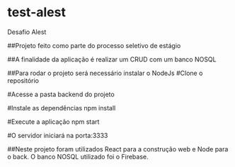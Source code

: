 # test-alest
Desafio Alest

##Projeto feito como parte do processo seletivo de estágio

##A finalidade da aplicação é realizar um CRUD com um banco NOSQL

##Para rodar o projeto será necessário instalar o NodeJs
#Clone o repositório

#Acesse a pasta backend do projeto

#Instale as dependências
npm install

#Execute a aplicação
npm start

#O servidor iniciará na porta:3333


##Neste projeto foram utilizados React para a construção web e Node para o back.
O banco NOSQL utilizado foi o Firebase.




